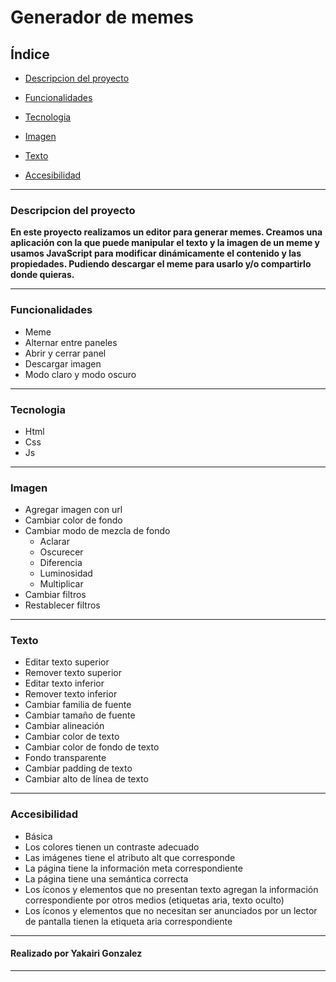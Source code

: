# Generador de memes
## Índice
- [Descripcion del proyecto](#descripcion-del-proyecto)
- [Funcionalidades](#funcionalidades)

- [Tecnologia](#tecnologia)
- [Imagen](#imagen)
- [Texto](#texto)
- [Accesibilidad](#accesibilidad)
***
### Descripcion del proyecto

**En este proyecto realizamos un editor para generar memes. Creamos una aplicación con la que puede manipular el texto y la imagen de un meme y usamos JavaScript para modificar dinámicamente el contenido y las propiedades. Pudiendo descargar el meme para usarlo y/o compartirlo donde quieras.**
***
### Funcionalidades
* Meme
* Alternar entre paneles
* Abrir y cerrar panel
* Descargar imagen
* Modo claro y modo oscuro
***
### Tecnologia
* Html
* Css
* Js
***
### Imagen
* Agregar imagen con url
* Cambiar color de fondo
* Cambiar modo de mezcla de fondo
  * Aclarar
  * Oscurecer
  * Diferencia
  * Luminosidad
  * Multiplicar
* Cambiar filtros
* Restablecer filtros
***
### Texto
* Editar texto superior
* Remover texto superior
* Editar texto inferior
* Remover texto inferior
* Cambiar familia de fuente
* Cambiar tamaño de fuente
* Cambiar alineación
* Cambiar color de texto
* Cambiar color de fondo de texto
* Fondo transparente
* Cambiar padding de texto
* Cambiar alto de línea de texto
***
### Accesibilidad
* Básica
* Los colores tienen un contraste adecuado
* Las imágenes tiene el atributo alt que corresponde
* La página tiene la información meta correspondiente
* La página tiene una semántica correcta
* Los íconos y elementos que no presentan texto agregan la información correspondiente por otros medios (etiquetas aria, texto oculto)
* Los íconos y elementos que no necesitan ser anunciados por un lector de pantalla tienen la etiqueta aria correspondiente
***
#### Realizado por Yakairi Gonzalez
***
